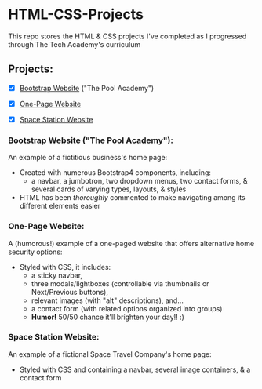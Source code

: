 # HTML-CSS-Projects
This repo stores the HTML & CSS projects I've completed as I progressed through The Tech Academy's curriculum

## Projects:
- [x] [Bootstrap Website](Basic_HTML_and_CSS/Bootstrap4_Project(Pool_Academy_Website)) ("The Pool Academy")
- [x] [One-Page Website](Basic_HTML_and_CSS/One-Page-Website)
- [x] [Space Station Website](Basic_HTML_and_CSS/Space_Station_Website)


### Bootstrap Website ("The Pool Academy"):
An example of a fictitious business's home page:
- Created with numerous Bootstrap4 components, including:
  - a navbar, a jumbotron, two dropdown menus, two contact forms, & several cards of varying types, layouts, & styles
- HTML has been *thoroughly* commented to make navigating among its different elements easier

### One-Page Website:
A (humorous!) example of a one-paged website that offers alternative home security options:
- Styled with CSS, it includes:
  - a sticky navbar,
  - three modals/lightboxes (controllable via thumbnails or Next/Previous buttons),
  - relevant images (with "alt" descriptions), and...
  - a contact form (with related options organized into groups)
  - **Humor!**   50/50 chance it'll brighten your day!! :)

### Space Station Website:
An example of a fictional Space Travel Company's home page:
- Styled with CSS and containing a navbar, several image containers, & a contact form

